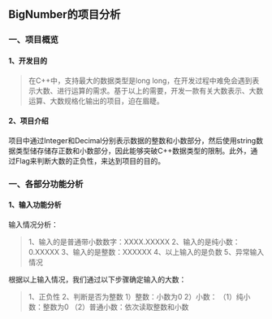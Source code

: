 ## BigNumber的项目分析

### 一、项目概览

#### 1、开发目的

> 在C++中，支持最大的数据类型是long long，在开发过程中难免会遇到表示大数、进行运算的需求。基于以上的需要，开发一款有关大数表示、大数运算、大数规格化输出的项目，迫在眉睫。

#### 2、项目介绍
项目中通过Integer和Decimal分别表示数据的整数和小数部分，然后使用string数据类型储存储存正数和小数部分，因此能够突破C++数据类型的限制。此外，通过Flag来判断大数的正负性，来达到项目的目的。


### 一、各部分功能分析

#### 1、输入功能分析

输入情况分析：
> 1、输入的是普通带小数数字：XXXX.XXXXX
> 2、输入的是纯小数：0.XXXXX
> 3、输入的是整数：XXXXXX
> 4、以上输入的是负数
> 5、异常输入情况

根据以上输入情况，我们通过以下步骤确定输入的大数：
> 1、正负性
> 2、判断是否为整数
>   1）整数：小数为0
>   2）小数：
>   （1）纯小数：整数为0
>   （2）普通小数：依次读取整数和小数




